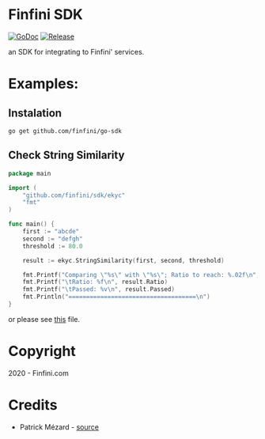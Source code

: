 # Finfini SDK

[![GoDoc](https://pkg.go.dev/badge/github.com/finfini/sdk?status.svg)](https://pkg.go.dev/github.com/finfini/sdk?tab=doc)
[![Release](https://img.shields.io/github/release/finfini/sdk.svg?style=flat-square)](https://github.com/finfini/sdk/releases)

an SDK for integrating to Finfini' services.

# Examples:

## Instalation

```
go get github.com/finfini/go-sdk
```

## Check String Similarity

```go
package main

import (
    "github.com/finfini/sdk/ekyc"
    "fmt"
)

func main() {
    first := "abcde"
    second := "defgh"
    threshold := 80.0

    result := ekyc.StringSimilarity(first, second, threshold)

    fmt.Printf("Comparing \"%s\" with \"%s\"; Ratio to reach: %.02f\n", first, second, threshold)
    fmt.Printf("\tRatio: %f\n", result.Ratio)
    fmt.Printf("\tPassed: %v\n", result.Passed)
    fmt.Println("====================================\n")
}
```

or please see [this](/_example/ekyc/similarity.go) file.

# Copyright

2020 - Finfini.com

# Credits

- Patrick Mézard - [source](https://github.com/pmezard/go-difflib)
